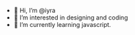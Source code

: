 - 👋 Hi, I’m @iyra
- 👀 I’m interested in designing and coding
- 🌱 I’m currently learning javascript. 
